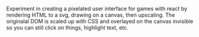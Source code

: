 
Experiment in creating a pixelated user interface for games with react by
rendering HTML to a svg, drawing on a canvas, then upscaling. The originalal
DOM is scaled up with CSS and overlayed on the canvas invisible so you can
still click on things, highlight text, etc.
